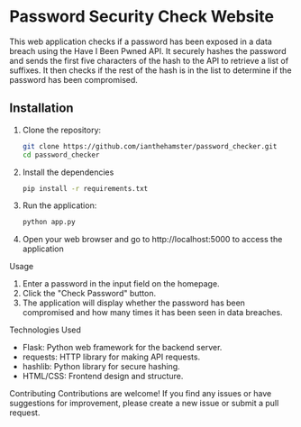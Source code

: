 # Password Security Check Website

This web application checks if a password has been exposed in a data breach using the Have I Been Pwned API. It securely hashes the password and sends the first five characters of the hash to the API to retrieve a list of suffixes. It then checks if the rest of the hash is in the list to determine if the password has been compromised.

## Installation

1. Clone the repository:
   ```bash
   git clone https://github.com/ianthehamster/password_checker.git
   cd password_checker

2. Install the dependencies
   ```bash
   pip install -r requirements.txt

3. Run the application:
   ```bash
   python app.py

4. Open your web browser and go to http://localhost:5000 to access the application

Usage
1. Enter a password in the input field on the homepage.
2. Click the "Check Password" button.
3. The application will display whether the password has been compromised and how many times it has been seen in data breaches.


Technologies Used
- Flask: Python web framework for the backend server.
- requests: HTTP library for making API requests.
- hashlib: Python library for secure hashing.
- HTML/CSS: Frontend design and structure.


Contributing
Contributions are welcome! If you find any issues or have suggestions for improvement, please create a new issue or submit a pull request.
